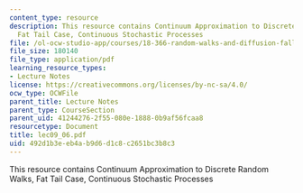 ```yaml
---
content_type: resource
description: This resource contains Continuum Approximation to Discrete Random Walks,
  Fat Tail Case, Continuous Stochastic Processes
file: /ol-ocw-studio-app/courses/18-366-random-walks-and-diffusion-fall-2006/492d1b3eeb4ab9d6d1c8c2651bc3b8c3_lec09_06.pdf
file_size: 180140
file_type: application/pdf
learning_resource_types:
- Lecture Notes
license: https://creativecommons.org/licenses/by-nc-sa/4.0/
ocw_type: OCWFile
parent_title: Lecture Notes
parent_type: CourseSection
parent_uid: 41244276-2f55-080e-1888-0b9af56fcaa8
resourcetype: Document
title: lec09_06.pdf
uid: 492d1b3e-eb4a-b9d6-d1c8-c2651bc3b8c3
---
```

This resource contains Continuum Approximation to Discrete Random Walks, Fat Tail Case, Continuous Stochastic Processes